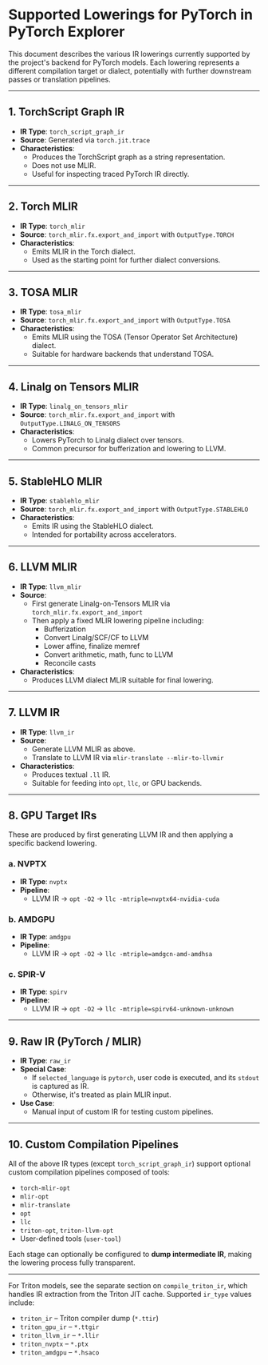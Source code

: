 # Supported Lowerings for PyTorch in PyTorch Explorer

This document describes the various IR lowerings currently supported by the project's backend for PyTorch models. Each lowering represents a different compilation target or dialect, potentially with further downstream passes or translation pipelines.

---

## 1. **TorchScript Graph IR**

- **IR Type**: `torch_script_graph_ir`
- **Source**: Generated via `torch.jit.trace`
- **Characteristics**:
  - Produces the TorchScript graph as a string representation.
  - Does not use MLIR.
  - Useful for inspecting traced PyTorch IR directly.

---

## 2. **Torch MLIR**

- **IR Type**: `torch_mlir`
- **Source**: `torch_mlir.fx.export_and_import` with `OutputType.TORCH`
- **Characteristics**:
  - Emits MLIR in the Torch dialect.
  - Used as the starting point for further dialect conversions.

---

## 3. **TOSA MLIR**

- **IR Type**: `tosa_mlir`
- **Source**: `torch_mlir.fx.export_and_import` with `OutputType.TOSA`
- **Characteristics**:
  - Emits MLIR using the TOSA (Tensor Operator Set Architecture) dialect.
  - Suitable for hardware backends that understand TOSA.

---

## 4. **Linalg on Tensors MLIR**

- **IR Type**: `linalg_on_tensors_mlir`
- **Source**: `torch_mlir.fx.export_and_import` with `OutputType.LINALG_ON_TENSORS`
- **Characteristics**:
  - Lowers PyTorch to Linalg dialect over tensors.
  - Common precursor for bufferization and lowering to LLVM.

---

## 5. **StableHLO MLIR**

- **IR Type**: `stablehlo_mlir`
- **Source**: `torch_mlir.fx.export_and_import` with `OutputType.STABLEHLO`
- **Characteristics**:
  - Emits IR using the StableHLO dialect.
  - Intended for portability across accelerators.

---

## 6. **LLVM MLIR**

- **IR Type**: `llvm_mlir`
- **Source**:
  - First generate Linalg-on-Tensors MLIR via `torch_mlir.fx.export_and_import`
  - Then apply a fixed MLIR lowering pipeline including:
    - Bufferization
    - Convert Linalg/SCF/CF to LLVM
    - Lower affine, finalize memref
    - Convert arithmetic, math, func to LLVM
    - Reconcile casts
- **Characteristics**:
  - Produces LLVM dialect MLIR suitable for final lowering.

---

## 7. **LLVM IR**

- **IR Type**: `llvm_ir`
- **Source**:
  - Generate LLVM MLIR as above.
  - Translate to LLVM IR via `mlir-translate --mlir-to-llvmir`
- **Characteristics**:
  - Produces textual `.ll` IR.
  - Suitable for feeding into `opt`, `llc`, or GPU backends.

---

## 8. **GPU Target IRs**

These are produced by first generating LLVM IR and then applying a specific backend lowering.

### a. NVPTX
- **IR Type**: `nvptx`
- **Pipeline**:
  - LLVM IR -> `opt -O2` -> `llc -mtriple=nvptx64-nvidia-cuda`

### b. AMDGPU
- **IR Type**: `amdgpu`
- **Pipeline**:
  - LLVM IR -> `opt -O2` -> `llc -mtriple=amdgcn-amd-amdhsa`

### c. SPIR-V
- **IR Type**: `spirv`
- **Pipeline**:
  - LLVM IR -> `opt -O2` -> `llc -mtriple=spirv64-unknown-unknown`

---

## 9. **Raw IR (PyTorch / MLIR)**

- **IR Type**: `raw_ir`
- **Special Case**:
  - If `selected_language` is `pytorch`, user code is executed, and its `stdout` is captured as IR.
  - Otherwise, it's treated as plain MLIR input.
- **Use Case**:
  - Manual input of custom IR for testing custom pipelines.

---

## 10. **Custom Compilation Pipelines**

All of the above IR types (except `torch_script_graph_ir`) support optional custom compilation pipelines composed of tools:

- `torch-mlir-opt`
- `mlir-opt`
- `mlir-translate`
- `opt`
- `llc`
- `triton-opt`, `triton-llvm-opt`
- User-defined tools (`user-tool`)

Each stage can optionally be configured to **dump intermediate IR**, making the lowering process fully transparent.

---

For Triton models, see the separate section on `compile_triton_ir`, which handles IR extraction from the Triton JIT cache. Supported
`ir_type` values include:

- `triton_ir` – Triton compiler dump (`*.ttir`)
- `triton_gpu_ir` – `*.ttgir`
- `triton_llvm_ir` – `*.llir`
- `triton_nvptx` – `*.ptx`
- `triton_amdgpu` – `*.hsaco`
